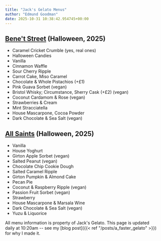 ```yaml
---
title: "Jack's Gelato Menus"
author: "Edmund Goodman"
date: 2025-10-31 10:38:42.954745+00:00
---
```


## [Bene't Street](https://www.jacksgelato.com/bene-t-street-menu) (Halloween, 2025)

- Caramel Cricket Crumble (yes, real ones)
- Halloween Candies
- Vanilla
- Cinnamon Waffle
- Sour Cherry Ripple
- Carrot Cake, Miso Caramel
- Chocolate & Whole Pistachios (+£1)
- Pink Guava Sorbet (vegan)
- Bristol Whisky; Circumstance, Sherry Cask (+£2) (vegan)
- Coconut Cardamom & Rose (vegan)
- Strawberries & Cream
- Mint Stracciatella
- House Mascarpone, Cocoa Powder
- Dark Chocolate & Sea Salt (vegan)


## [All Saints](https://www.jacksgelato.com/all-saints-menu) (﻿Halloween, 2025)

- Vanilla
- House Yoghurt
- Girton Apple Sorbet  (vegan)
- Salted Peanut (vegan)
- Chocolate Chip Cookie Dough
- Salted Caramel Ripple
- Girton Pumpkin & Almond Cake
- Pecan Pie
- Coconut & Raspberry Ripple (vegan)
- Passion Fruit Sorbet (vegan)
- Strawberry
- House Mascarpone & Marsala Wine
- Dark Chocolate & Sea Salt (vegan)
- Yuzu & Liquorice

All menu information is property of Jack's Gelato. This page is
updated daily at 10:20am -- see my
[blog post]({{< ref "/posts/a_faster_gelato" >}}) for why I made it.
